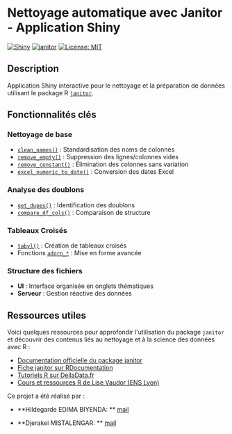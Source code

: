 # Nettoyage automatique avec Janitor - Application Shiny

[![Shiny](https://img.shields.io/badge/Shiny-2.0+-blue?logo=r&logoColor=white)](https://shiny.rstudio.com/)
[![janitor](https://img.shields.io/badge/janitor-2.2.0-green)](https://github.com/sfirke/janitor)
[![License: MIT](https://img.shields.io/badge/License-MIT-yellow.svg)](https://opensource.org/licenses/MIT)

## Description

Application Shiny interactive pour le nettoyage et la préparation de données utilisant le package R [`janitor`](https://github.com/sfirke/janitor).


## Fonctionnalités clés

### Nettoyage de base
- [`clean_names()`](https://sfirke.github.io/janitor/reference/clean_names.html) : Standardisation des noms de colonnes
- [`remove_empty()`](https://sfirke.github.io/janitor/reference/remove_empty.html) : Suppression des lignes/colonnes vides
- [`remove_constant()`](https://sfirke.github.io/janitor/reference/remove_constant.html) : Élimination des colonnes sans variation
- [`excel_numeric_to_date()`](https://sfirke.github.io/janitor/reference/excel_numeric_to_date.html) : Conversion des dates Excel

### Analyse des doublons
- [`get_dupes()`](https://sfirke.github.io/janitor/reference/get_dupes.html) : Identification des doublons
- [`compare_df_cols()`](https://sfirke.github.io/janitor/reference/compare_df_cols.html) : Comparaison de structure

### Tableaux Croisés
- [`tabyl()`](https://sfirke.github.io/janitor/reference/tabyl.html) : Création de tableaux croisés
- Fonctions [`adorn_*`](https://sfirke.github.io/janitor/reference/adorn_totals.html) : Mise en forme avancée

### Structure des fichiers
- **UI** : Interface organisée en onglets thématiques
- **Serveur** : Gestion réactive des données


## Ressources utiles

Voici quelques ressources pour approfondir l'utilisation du package `janitor` et découvrir des contenus liés au nettoyage et à la science des données avec R :

- [Documentation officielle du package janitor](https://sfirke.github.io/janitor/)
- [Fiche janitor sur RDocumentation](https://rdocumentation.org/packages/janitor/versions/0.3.0)
- [Tutoriels R sur DellaData.fr](https://delladata.fr/)
- [Cours et ressources R de Lise Vaudor (ENS Lyon)](https://perso.ens-lyon.fr/lise.vaudor/)




Ce projet a été réalisé par :

- **Hildegarde EDIMA BIYENDA: ** [mail](eddiebugb@gmail.com)  
  
- **Djerakei MISTALENGAR: ** [mail](yvesdjerake@gmail.com)
